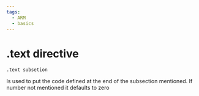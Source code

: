 ```yaml
---
tags: 
  - ARM
  - basics 
---
```

# .text directive
```
.text subsetion
```
Is used to put the code defined at the end of the subsection mentioned. If number not mentioned it defaults to zero


